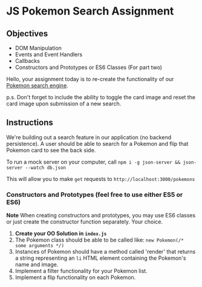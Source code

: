 # JS Pokemon Search Assignment

## Objectives

- DOM Manipulation
- Events and Event Handlers
- Callbacks
- Constructors and Prototypes or ES6 Classes (For part two)

Hello, your assignment today is to re-create the functionality of our [Pokemon search engine](https://pokemon-search.netlify.com/).

p.s. Don't forget to include the ability to toggle the card image and reset the card image upon submission of a new search.

## Instructions

We're building out a search feature in our application (no backend persistence). A user should be able to search for a Pokemon and flip that Pokemon card to see the back side.

To run a mock server on your computer, call `npm i -g json-server && json-server --watch db.json`

This will allow you to make `get` requests to `http://localhost:3000/pokemons`

### Constructors and Prototypes (feel free to use either ES5 or ES6)

**Note** When creating constructors and prototypes, you may use ES6 classes or just create the constructor function separately. Your choice.

1. **Create your OO Solution in `index.js`**
3. The Pokemon class should be able to be called like: `new Pokemon(/* some arguments */)`
4. Instances of Pokemon should have a method called 'render' that returns a string representing an `li` HTML element containing the Pokemon's name and image.
8. Implement a filter functionality for your Pokemon list.
9. Implement a flip functionality on each Pokemon.
